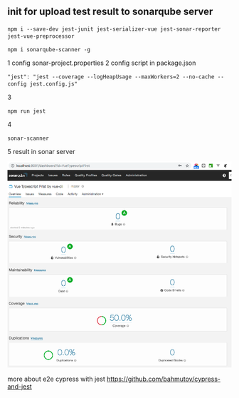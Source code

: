 ## init for upload test result to sonarqube server
```
npm i --save-dev jest-junit jest-serializer-vue jest-sonar-reporter jest-vue-preprocessor
```
```
npm i sonarqube-scanner -g
```
1 config sonar-project.properties
2 config script in package.json
```
"jest": "jest --coverage --logHeapUsage --maxWorkers=2 --no-cache --config jest.config.js"
```
3 
``` 
npm run jest 
```
4 
```
sonar-scanner
```
5 result in sonar server

![Screen Shot](ScreenShot2562-10-26at20.48.11.png)


more about e2e cypress with jest
https://github.com/bahmutov/cypress-and-jest